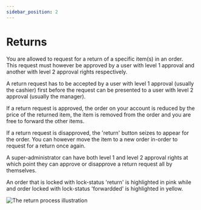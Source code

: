```yaml
---
sidebar_position: 2
---
```


# Returns

You are allowed to request for a return of a specific item(s) in an order.  
This request must however be approved by a user with level 1 approval and another with level 2 approval rights respectively.

A return request has to be accepted by a user with level 1 approval (usually the cashier) first before the request can be presented to a user with level 2 approval (usually the manager).

If a return request is approved, the order on your account is reduced by the price of the returned item, the item is removed from the order and you are free to forward the other items.

If a return request is disapproved, the 'return' button seizes to appear for the order. You can however move the item to a new order in-order to request for a return once again.

A super-administrator can have both level 1 and level 2 approval rights at which point they can approve or disapprove a return request all by themselves.

An order that is locked with lock-status 'return' is highlighted in pink while and order locked with lock-status 'forwardded' is highlighted in yellow.

![The return process illustration](/img/returns_process.png)